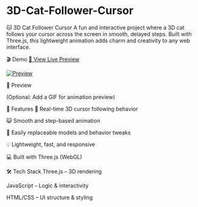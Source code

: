 ﻿# 3D-Cat-Follower-Cursor
🐱 3D Cat Follower Cursor
A fun and interactive project where a 3D cat follows your cursor across the screen in smooth, delayed steps. Built with Three.js, this lightweight animation adds charm and creativity to any web interface.

🎬 Demo
[🔗 View Live Preview](https://github.com/user-attachments/assets/9a8e81f2-0b56-4e53-9b25-37bdafd00b0f)


[![Preview](https://github.com/user-attachments/assets/9a8e81f2-0b56-4e53-9b25-37bdafd00b0f)](https://github.com/user-attachments/assets/9a8e81f2-0b56-4e53-9b25-37bdafd00b0f)



📸 Preview

(Optional: Add a GIF for animation preview)

🚀 Features
🐾 Real-time 3D cursor following behavior





😺 Smooth and step-based animation

🎨 Easily replaceable models and behavior tweaks

💡 Lightweight, fast, and responsive

💻 Built with Three.js (WebGL)

🛠️ Tech Stack
Three.js – 3D rendering

JavaScript – Logic & interactivity

HTML/CSS – UI structure & styling
